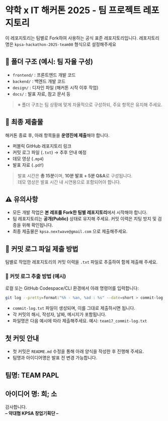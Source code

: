 # 약학 x IT 해커톤 2025 - 팀 프로젝트 레포지토리

이 레포지토리는 팀별로 Fork하여 사용하는 공식 표준 레포지토리입니다.
레포지토리 명은 `kpsa-hackathon-2025-team00` 형식으로 설정해주세요


## 📁 폴더 구조 (예시: 팀 자율 구성)

- `frontend/` : 프론트엔드 개발 코드  
- `backend/` : 백엔드 개발 코드  
- `design/` : 디자인 파일 (해커톤 시작 이후 작업)  
- `docs/` : 발표 자료, 참고 문서 등  

> ※ 폴더 구조는 팀 상황에 맞게 자율적으로 구성하되, 주요 항목은 유지해 주세요.



## 📝 최종 제출물

해커톤 종료 후, 아래 항목들을 **운영진에 제출**해야 합니다.

- 퍼블릭 GitHub 레포지토리 링크  
- 커밋 로그 파일 (`.txt`) → 추후 안내 예정  
- 데모 영상 (`.mp4`)  
- 발표 자료 (`.pdf`)

> 발표 시간은 **총 15분**이며, **10분 발표 + 5분 Q&A**로 구성됩니다.  
> 데모 영상은 발표 시간 내 시연용으로 포함되어야 합니다.



## ⚠️ 유의사항

- 모든 개발 작업은 **본 레포를 Fork한 팀별 레포지토리**에서 시작해야 합니다.  
- 팀 레포지토리는 **공개(Public)** 상태로 유지해 주세요. 커밋 이력은 치팅 방지 및 검증을 위해 확인됩니다.  
- 최종 제출물은 ```kpsa.nextwave@gmail.com``` 으로 제출해주세요.



## 📄 커밋 로그 파일 제출 방법

팀별로 작업한 레포지토리의 커밋 이력을 `.txt` 파일로 추출하여 함께 제출해 주세요.

### 🔧 커밋 로그 추출 방법 (예시)

로컬 또는 GitHub Codespace/CLI 환경에서 아래 명령어를 입력합니다:

```bash
git log --pretty=format:"%h - %an, %ad : %s" --date=short > commit-log.txt
```

- `commit-log.txt` 파일이 생성되며, 이를 그대로 제출하시면 됩니다.
- 각 커밋의 해시, 작성자, 날짜, 메시지가 포함됩니다.
- 파일명은 다음 예시에 따라 제출해주세요.
예시: `team17_commit-log.txt`

## 첫 커밋 안내
- 첫 커밋은 `README.md` 수정을 통해 아래 양식을 작성한 후 진행해 주세요.
- 팀명과 아이디어명은 발표 전 변경 가능합니다.

## 팀명: TEAM PAPL

## 아이디어 명: 희; 소






감사합니다.  
**– 약대협 KPSA 창업기획단 –**
